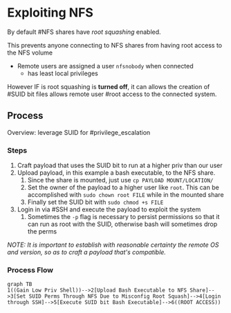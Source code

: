 # Exploiting NFS
By default #NFS shares have *root squashing* enabled. 

This prevents anyone connecting to NFS shares from having root access to the NFS volume
- Remote users are assigned a user `nfsnobody` when connected
	- has least local privileges

However IF is root squashing is **turned off**, it can allows the creation of #SUID bit files allows remote user #root access to the connected system.

## Process
Overview: leverage SUID for #privilege_escalation

### Steps
1. Craft payload that uses the SUID bit to run at a higher priv than our user
2. Upload payload, in this example a bash executable, to the NFS share. 
	1. Since the share is mounted, just use `cp PAYLOAD MOUNT/LOCATION/`
	2. Set the owner of the payload to a higher user like `root`. This can be accomplished with `sudo chown root FILE` while in the mounted share
	3. Finally set the SUID bit with `sudo chmod +s FILE`
3. Login in via #SSH and execute the payload to exploit the system
	1. Sometimes the `-p` flag is necessary to persist permissions so that it can run as root with the SUID, otherwise bash will sometimes drop the perms

*NOTE: It is important to establish with reasonable certainty the remote OS and version, so as to craft a payload that's compatible.*

### Process Flow
```mermaid
graph TB
1((Gain Low Priv Shell))-->2[Upload Bash Executable to NFS Share]-->3[Set SUID Perms Through NFS Due to Misconfig Root Squash]-->4[Login through SSH]-->5[Execute SUID bit Bash Executable]-->6((ROOT ACCESS))
```

